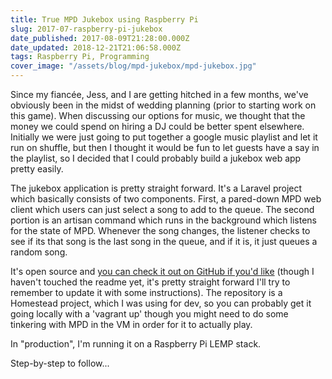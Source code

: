 ```yaml
---
title: True MPD Jukebox using Raspberry Pi
slug: 2017-07-raspberry-pi-jukebox
date_published: 2017-08-09T21:28:00.000Z
date_updated: 2018-12-21T21:06:58.000Z
tags: Raspberry Pi, Programming
cover_image: "/assets/blog/mpd-jukebox/mpd-jukebox.jpg"
---
```


Since my fiancée, Jess, and I are getting hitched in a few months, we've obviously been in the midst of wedding
planning (prior to starting work on this game). When discussing our options for music, we thought that the money we
could spend on hiring a DJ could be better spent elsewhere. Initially we were just going to put together a google music
playlist and let it run on shuffle, but then I thought it would be fun to let guests have a say in the playlist, so I
decided that I could probably build a jukebox web app pretty easily.

The jukebox application is pretty straight forward. It's a Laravel project which basically consists of two components. First, a pared-down MPD web client which users can just select a song to add to the queue. The second portion is an artisan command which runs in the background which listens for the state of MPD. Whenever the song changes, the listener checks to see if its that song is the last song in the queue, and if it is, it just queues a random song.

It's open source and [you can check it out on GitHub if you'd like](https://github.com/craigjmidwinter/jukebox) (though
I haven't touched the readme yet, it's pretty straight forward I'll try to remember to update it with some
instructions). The repository is a Homestead project, which I was using for dev, so you can probably get it going
locally with a 'vagrant up' though you might need to do some tinkering with MPD in the VM in order for it to actually
play.

In "production", I'm running it on a Raspberry Pi LEMP stack.

Step-by-step to follow...
